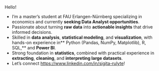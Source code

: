 Hello! 
*  I’m a master’s student at FAU Erlangen-Nürnberg specializing in economics and currently **seeking Data Analyst opportunities**.
*  Passionate about turning **raw data** into **actionable insights** that drive informed decisions.
*  Skilled in **data analysis**, **statistical modeling**, and **visualization**, with hands-on experience in** Python (Pandas, NumPy, Matplotlib), R, SQL,** and **Power BI**.
*  Strong foundation in **statistics**, combined with practical experience in **extracting**, **cleaning**, and **interpreting large datasets**.
*  Let’s connect https://www.linkedin.com/in/sigita-rulyte!
